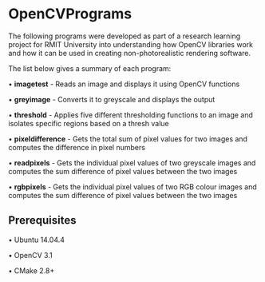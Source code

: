 # OpenCVPrograms

The following programs were developed as part of a research learning project for RMIT University into understanding how OpenCV libraries work and how it can be used in creating non-photorealistic rendering software.

The list below gives a summary of each program:

• **imagetest** - Reads an image and displays it using OpenCV functions

• **greyimage** - Converts it to greyscale and displays the output

• **threshold** - Applies five different thresholding functions to an image and isolates specific regions based on a thresh value

• **pixeldifference** - Gets the total sum of pixel values for two images and computes the difference in pixel numbers

• **readpixels** - Gets the individual pixel values of two greyscale images and computes the sum difference of pixel values between the two images

• **rgbpixels** - Gets the individual pixel values of two RGB colour images and computes the sum difference of pixel values between the two images

## Prerequisites

• Ubuntu 14.04.4

• OpenCV 3.1

• CMake 2.8+




